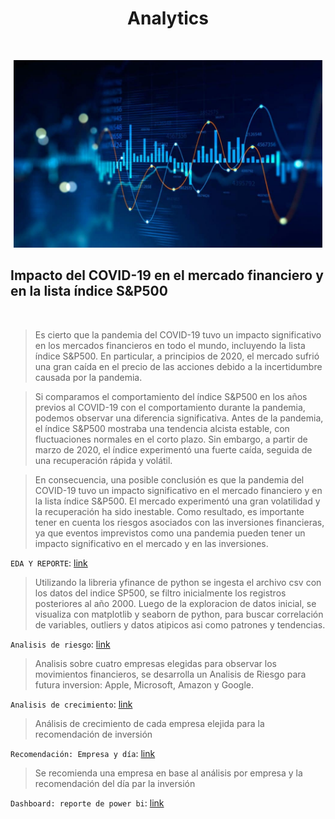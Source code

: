 # <h1 align=center> **Analytics** </h1>
</br>
<p align="center">
<img src="https://github.com/diegomaneyro/Analytics/blob/main/imagenes/Analytics.jpeg"  height=300>
</p>


## **Impacto del COVID-19 en el mercado financiero y en la lista índice S&P500**
</br>

> Es cierto que la pandemia del COVID-19 tuvo un impacto significativo en los mercados financieros en todo el mundo, incluyendo la lista índice S&P500. En particular, a principios de 2020, el mercado sufrió una gran caída en el precio de las acciones debido a la incertidumbre causada por la pandemia.

> Si comparamos el comportamiento del índice S&P500 en los años previos al COVID-19 con el comportamiento durante la pandemia, podemos observar una diferencia significativa. Antes de la pandemia, el índice S&P500 mostraba una tendencia alcista estable, con fluctuaciones normales en el corto plazo. Sin embargo, a partir de marzo de 2020, el índice experimentó una fuerte caída, seguida de una recuperación rápida y volátil.

> En consecuencia, una posible conclusión es que la pandemia del COVID-19 tuvo un impacto significativo en el mercado financiero y en la lista índice S&P500. El mercado experimentó una gran volatilidad y la recuperación ha sido inestable. Como resultado, es importante tener en cuenta los riesgos asociados con las inversiones financieras, ya que eventos imprevistos como una pandemia pueden tener un impacto significativo en el mercado y en las inversiones.


`EDA Y REPORTE`:
[link](https://github.com/diegomaneyro/Analytics/blob/main/EDA)

> Utilizando la libreria yfinance de python se ingesta el archivo csv con los datos del indice SP500, se filtro inicialmente los registros posteriores al año 2000.
> Luego de la exploracion de datos inicial, se visualiza con matplotlib y seaborn de python, para buscar correlación de variables, outliers y datos atipicos asi como patrones y tendencias.

`Analisis de riesgo`:
[link](https://github.com/diegomaneyro/Analytics/tree/main/An%C3%A1isis%20de%20Riesgo)

> Analisis sobre cuatro empresas elegidas para observar los movimientos financieros, se desarrolla un Analisis de Riesgo para futura inversion: Apple, Microsoft, Amazon y Google.

`Analisis de crecimiento`:
[link](https://github.com/diegomaneyro/Analytics/blob/main/An%C3%A1lisis%20de%20Crecimiento/An%C3%A1lisis_crecimiento.ipynb)

> Análisis de crecimiento de cada empresa elejida para la recomendación de inversión

`Recomendación: Empresa y día`:
[link](https://github.com/diegomaneyro/Analytics/blob/main/An%C3%A1lisis%20de%20Crecimiento/readme.md)

> Se recomienda una empresa en base al análisis por empresa y la recomendación del día par la inversión

`Dashboard: reporte de power bi`:
[link](https://github.com/diegomaneyro/Analytics/blob/main/reporte)

